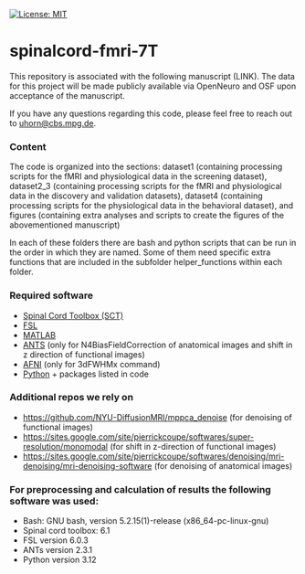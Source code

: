 [![License: MIT](https://img.shields.io/badge/License-MIT-yellow.svg)](https://opensource.org/licenses/MIT)

# spinalcord-fmri-7T

This repository is associated with the following manuscript (LINK). The data for this project will be made publicly available via OpenNeuro and OSF upon acceptance of the manuscript.

If you have any questions regarding this code, please feel free to reach out to uhorn@cbs.mpg.de.

### Content

The code is organized into the sections:
  dataset1 (containing processing scripts for the fMRI and physiological data in the screening dataset),
  dataset2_3 (containing processing scripts for the fMRI and physiological data in the discovery and validation datasets),
  dataset4 (containing processing scripts for the physiological data in the behavioral dataset), and
  figures (containing extra analyses and scripts to create the figures of the abovementioned manuscript)

In each of these folders there are bash and python scripts that can be run in the order in which they are named. Some of them need specific extra functions that are included in the subfolder helper_functions within each folder.

### Required software

* [Spinal Cord Toolbox (SCT)](https://spinalcordtoolbox.com/index.html)
* [FSL](https://fsl.fmrib.ox.ac.uk/fsl/fslwiki/FSL)
* [MATLAB](https://de.mathworks.com/products/matlab.html)
* [ANTS](https://github.com/ANTsX/ANTs) (only for N4BiasFieldCorrection of anatomical images and shift in z direction of functional images)
* [AFNI](https://afni.nimh.nih.gov/) (only for 3dFWHMx command)
* [Python](https://www.python.org/) + packages listed in code

### Additional repos we rely on

* https://github.com/NYU-DiffusionMRI/mppca_denoise  (for denoising of functional images)
* https://sites.google.com/site/pierrickcoupe/softwares/super-resolution/monomodal  (for shift in z-direction of functional images)
* https://sites.google.com/site/pierrickcoupe/softwares/denoising/mri-denoising/mri-denoising-software  (for denoising of anatomical images)

### For preprocessing and calculation of results the following software was used:

* Bash: GNU bash, version 5.2.15(1)-release (x86_64-pc-linux-gnu)
* Spinal cord toolbox: 6.1
* FSL version 6.0.3
* ANTs version 2.3.1
* Python version 3.12
